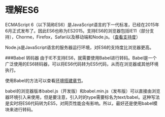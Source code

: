 理解ES6
===================
ECMAScript 6（以下简称ES6）是JavaScript语言的下一代标准，已经在2015年6月正式发布了。因此ES6也称为ES2015。支持ES6的浏览器包括IE11（部分支持），Chorme，Firefox，Safari以及移动端和Node.js。（[查看支持度][1]）

Node.js是JavaScript语言的服务器运行环境，对ES6的支持度比浏览器更高。


###Babel 转码器
由于IE不支持ES6，就需要使用Babel进行转码。Babel是一个广泛使用的ES6转码器，可以将ES6代码转为ES5代码，从而在浏览器或其他环境执行。

使用Babel的方法可以查看[环境搭建章节](http://cn.oncedoc.com/oncedoc#dir=images/HTML--CSS--JS/IDE)。

babel的浏览器版本babel.js（开发版）和babel.min.js（发布版）可以直接由浏览器环境引入来使用，但是要注意，引入时的type需要标名为text/babel。这种写法是实时将ES6代码转为ES5，对网页性能会有影响。所以，最好还是使用babel模块来进行转码。


  [1]: https://www.caniuse.com/#search=ECMAScript